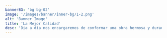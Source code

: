 ```yaml
---
bannerBG: 'bg bg-02'
image: '/images/banner/inner-bg/1-2.png'
alt: 'Banner Image'
title: 'La Mejor Calidad'
desc: 'Dia a dia nos encargaremos de conformar una obra hermosa y duradera. La calidad es fundamental. '
---
```

